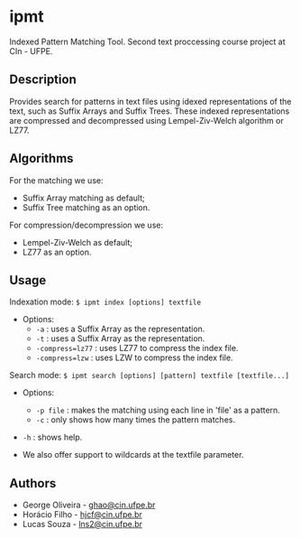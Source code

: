 # ipmt
Indexed Pattern Matching Tool. Second text proccessing course project at CIn - UFPE.

Description
-----------

Provides search for patterns in text files using idexed representations of the text, such as Suffix Arrays and Suffix Trees. These indexed representations are compressed and decompressed using Lempel-Ziv-Welch algorithm or LZ77.

Algorithms
----------

For the matching we use:
- Suffix Array matching as default;
- Suffix Tree matching as an option.

For compression/decompression we use:
- Lempel-Ziv-Welch as default;
- LZ77 as an option.

Usage
-----

Indexation mode: ``$ ipmt index [options] textfile``

- Options:
  - ``-a`` : uses a Suffix Array as the representation.
  - ``-t`` : uses a Suffix Array as the representation.
  - ``-compress=lz77`` : uses LZ77 to compress the index file.
  - ``-compress=lzw`` : uses LZW to compress the index file.

Search mode: ``$ ipmt search [options] [pattern] textfile [textfile...]``

- Options:
  - ``-p file`` : makes the matching using each line in 'file' as a pattern.
  - ``-c`` : only shows how many times the pattern matches.

- ``-h`` : shows help.

- We also offer support to wildcards at the textfile parameter.

Authors
-------

- George Oliveira - ghao@cin.ufpe.br
- Horácio Filho - hjcf@cin.ufpe.br
- Lucas Souza - lns2@cin.ufpe.br
